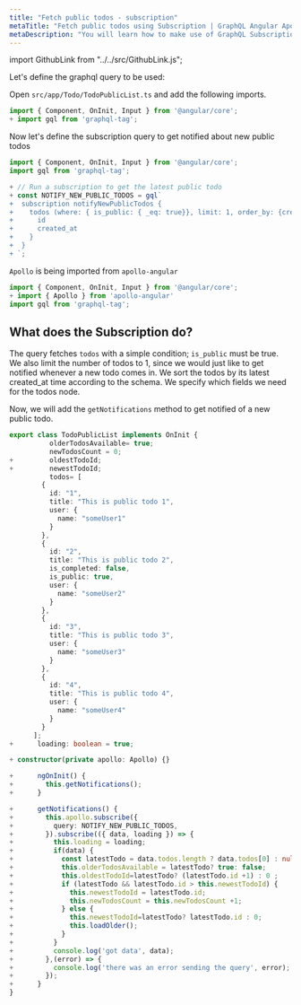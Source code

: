 ```yaml
---
title: "Fetch public todos - subscription"
metaTitle: "Fetch public todos using Subscription | GraphQL Angular Apollo Tutorial"
metaDescription: "You will learn how to make use of GraphQL Subscriptions to get notified whenever a new todo comes in Angular app"
---
```


import GithubLink from "../../src/GithubLink.js";

Let's define the graphql query to be used:

Open `src/app/Todo/TodoPublicList.ts` and add the following imports.

<GithubLink link="https://github.com/hasura/graphql-engine/blob/master/community/learn/graphql-tutorials/tutorials/angular-apollo/app-final/src/app/Todo/TodoPublicList.ts" text="src/app/Todo/TodoPublicList.ts" />

```typescript
import { Component, OnInit, Input } from '@angular/core';
+ import gql from 'graphql-tag';

```

Now let's define the subscription query to get notified about new public todos

```typescript
import { Component, OnInit, Input } from '@angular/core';
import gql from 'graphql-tag';

+ // Run a subscription to get the latest public todo
+ const NOTIFY_NEW_PUBLIC_TODOS = gql`
+  subscription notifyNewPublicTodos {
+    todos (where: { is_public: { _eq: true}}, limit: 1, order_by: {created_at: desc }) {
+      id
+      created_at
+    }
+  }
+ `;

```

`Apollo` is being imported from `apollo-angular`

```typescript
import { Component, OnInit, Input } from '@angular/core';
+ import { Apollo } from 'apollo-angular'
import gql from 'graphql-tag';
```

What does the Subscription do?
-----------------------------

The query fetches `todos` with a simple condition; `is_public` must be true. We also limit the number of todos to 1, since we would just like to get notified whenever a new todo comes in.
We sort the todos by its latest created_at time according to the schema. We specify which fields we need for the todos node.

Now, we will add the `getNotifications` method to get notified of a new public todo.

```typescript
export class TodoPublicList implements OnInit {
          olderTodosAvailable= true;
          newTodosCount = 0;
+         oldestTodoId;
+         newestTodoId;
          todos= [
        {
          id: "1",
          title: "This is public todo 1",
          user: {
            name: "someUser1"
          }
        },
        {
          id: "2",
          title: "This is public todo 2",
          is_completed: false,
          is_public: true,
          user: {
            name: "someUser2"
          }
        },
        {
          id: "3",
          title: "This is public todo 3",
          user: {
            name: "someUser3"
          }
        },
        {
          id: "4",
          title: "This is public todo 4",
          user: {
            name: "someUser4"
          }
        }
      ];
+      loading: boolean = true;

+ constructor(private apollo: Apollo) {}

+      ngOnInit() {
+        this.getNotifications();
+      }

+      getNotifications() {
+        this.apollo.subscribe({
+          query: NOTIFY_NEW_PUBLIC_TODOS,
+        }).subscribe(({ data, loading }) => {
+          this.loading = loading;
+          if(data) {
+            const latestTodo = data.todos.length ? data.todos[0] : null;
+            this.olderTodosAvailable = latestTodo? true: false;
+            this.oldestTodoId=latestTodo? (latestTodo.id +1) : 0 ;
+            if (latestTodo && latestTodo.id > this.newestTodoId) {
+              this.newestTodoId = latestTodo.id;
+              this.newTodosCount = this.newTodosCount +1;
+            } else {
+              this.newestTodoId=latestTodo? latestTodo.id : 0;
+              this.loadOlder();
+            }
+          }
+          console.log('got data', data);
+        },(error) => {
+          console.log('there was an error sending the query', error);
+        });
+      }
}
```
